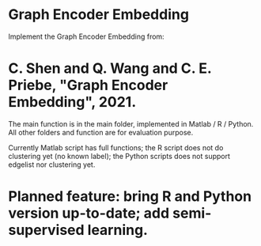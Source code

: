 # Graph Encoder Embedding

Implement the Graph Encoder Embedding from:

# C. Shen and Q. Wang and C. E. Priebe, "Graph Encoder Embedding", 2021. 


The main function is in the main folder, implemented in Matlab / R / Python. All other folders and function are for evaluation purpose. 

Currently Matlab script has full functions; the R script does not do clustering yet (no known label); the Python scripts does not support edgelist nor clustering yet.

# Planned feature: bring R and Python version up-to-date; add semi-supervised learning.
